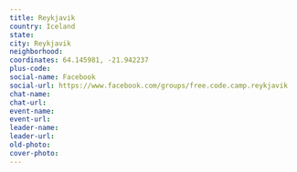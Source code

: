```yaml
---
title: Reykjavik
country: Iceland
state: 
city: Reykjavik
neighborhood: 
coordinates: 64.145981, -21.942237
plus-code:
social-name: Facebook
social-url: https://www.facebook.com/groups/free.code.camp.reykjavik
chat-name:
chat-url:
event-name:
event-url:
leader-name:
leader-url:
old-photo: 
cover-photo:
---
```


